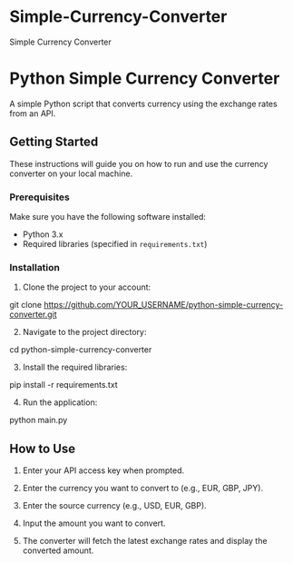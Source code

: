 # Simple-Currency-Converter
Simple Currency Converter

# Python Simple Currency Converter

A simple Python script that converts currency using the exchange rates from an API.

## Getting Started

These instructions will guide you on how to run and use the currency converter on your local machine.

### Prerequisites

Make sure you have the following software installed:

- Python 3.x
- Required libraries (specified in `requirements.txt`)

### Installation

1. Clone the project to your account:

git clone https://github.com/YOUR_USERNAME/python-simple-currency-converter.git



2. Navigate to the project directory:

cd python-simple-currency-converter



3. Install the required libraries:

pip install -r requirements.txt


4. Run the application:

python main.py



## How to Use

1. Enter your API access key when prompted.

2. Enter the currency you want to convert to (e.g., EUR, GBP, JPY).

3. Enter the source currency (e.g., USD, EUR, GBP).

4. Input the amount you want to convert.

5. The converter will fetch the latest exchange rates and display the converted amount.



